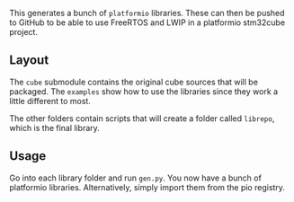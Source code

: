 This generates a bunch of `platformio` libraries. These can then be pushed to GitHub to be able to use FreeRTOS and LWIP in a platformio stm32cube project.

## Layout

The `cube` submodule contains the original cube sources that will be packaged.
The `examples` show how to use the libraries since they work a little different to most.

The other folders contain scripts that will create a folder called `librepo`, which is the final library.

## Usage

Go into each library folder and run `gen.py`. You now have a bunch of platformio libraries. Alternatively, simply import them from the pio registry.
